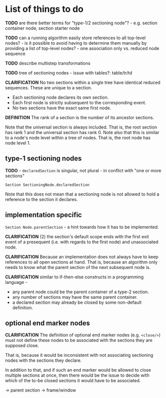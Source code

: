 
<!-- ======================================================================= -->
# List of things to do

**TODO**
are there better terms for "type-1/2 sectioning node"? -
e.g. section container node, section starter node

**TODO**
can a running algorithm easily store references to all top-level nodes? -
is it possible to avoid having to determine them manually by providing
a list of top-level nodes? -
one association only vs. reduced node sequence

**TODO**
describe multistep transformations

**TODO**
tree of sectioning nodes -
issue with tables?: table/tr/td

**CLARIFICATION**
No two sections within a single tree have identical reduced sequences.
These are unique to a section.

* Each sectioning node declares its own section.
* Each first node is strictly subsequent to the corresponding event.
* No two sections have the exact same first node.

<!-- ======================================================================= -->

**DEFINITION**
The rank of a section is the number of its ancestor sections.

Note that the universal section is always included. That is, the root section
has rank 1 and the universal section has rank 0. Note also that this is similar
to a node's node level within a tree of nodes. That is, the root node has node
level 1.

<!-- ======================================================================= -->
## type-1 sectioning nodes

**TODO** -
`declaredSection` is singular, not plural -
in conflict with "one or more sections"

```
Section SectioningNode.declaredSection
```

Note that this does not mean that a sectioning node is not allowed to hold
a reference to the section it declares.

<!-- ======================================================================= -->
## implementation specific

`Section Node.parentSection` -
a hint towards how it has to be implemented.

**CLARIFICATION**
(2) the section's default scope ends with the first exit event of a
presequent (i.e. with regards to the first node) and unassociated node.

**CLARIFICATION**
Because an implementation does not always have to keep references to
all open sections at hand. That is, because an algorithm only needs to
know what the parent section of the next subsequent node is. 

**CLARIFICATION**
similar to if-then-else constructs in a programming language -

* any parent node could be the parent container of a type-2 section.
* any number of sections may have the same parent container.
* a declared section may already be closed by some non-default definition.

<!-- ======================================================================= -->
## optional end marker nodes

**CLARIFICATION**
The definition of optional end marker nodes (e.g. `<close/>`) must not define
these nodes to be associated with the sections they are supposed close.

That is, because it would be inconsistent with not associating sectioning
nodes with the sections they declare.

In addition to that, and if such an end marker would be allowed to close
multiple sections at once, then there would be the issue to decide with
which of the to-be closed sections it would have to be associated.

-> parent section -> frame/window
